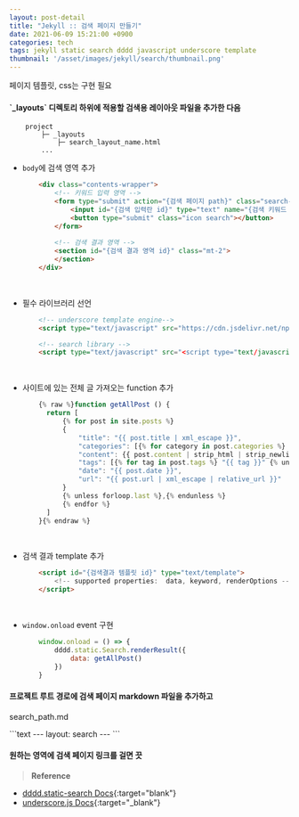 ```yaml
---
layout: post-detail
title: "Jekyll :: 검색 페이지 만들기"
date: 2021-06-09 15:21:00 +0900
categories: tech
tags: jekyll static search dddd javascript underscore template
thumbnail: '/asset/images/jekyll/search/thumbnail.png'
---
```


<p class="warning">페이지 템플릿, css는 구현 필요</p>

<div markdown="1" class="stepper text">
<h4 markdown="1" data-step="1" class="title">
    `_layouts` 디렉토리 하위에 적용할 검색용 레이아웃 파일을 추가한 다음
</h4>

```text
    project
        ├─ _layouts
            ├─ search_layout_name.html
        ...
```

* `body`에 검색 영역 추가 

    ```html
        <div class="contents-wrapper">
            <!-- 키워드 입력 영역 -->
            <form type="submit" action="{검색 페이지 path}" class="search-input-wrapper">
                <input id="{검색 입력란 id}" type="text" name="{검색 키워드 query 변수 이름}" />
                <button type="submit" class="icon search"></button>
            </form>
        
            <!-- 검색 결과 영역 -->
            <section id="{검색 결과 영역 id}" class="mt-2">
            </section>
        </div>
    ```
<br/>
    
* 필수 라이브러리 선언 

    ```html
        <!-- underscore template engine-->
        <script type="text/javascript" src="https://cdn.jsdelivr.net/npm/underscore@1.13.1/underscore-umd-min.js"></script>
    
        <!-- search library -->
        <script type="text/javascript" src="<script type="text/javascript" src="https://cdn.jsdelivr.net/gh/mindcloud92/dddd.static-search@f542b5b31a23cda9ad481c1022799a56f96d1798/src/static/js/dddd.static-search.min.js"></script>"></script>
    ```
<br/>

* 사이트에 있는 전체 글 가져오는 function 추가

    ```javascript
        {% raw %}function getAllPost () {
          return [
              {% for post in site.posts %}
              {
                  "title": "{{ post.title | xml_escape }}",
                  "categories": [{% for category in post.categories %} "{{ category }}" {% unless forloop.last %},{% endunless %} {% endfor %}],
                  "content": {{ post.content | strip_html | strip_newlines | jsonify }},
                  "tags": [{% for tag in post.tags %} "{{ tag }}" {% unless forloop.last %},{% endunless %} {% endfor %}],
                  "date": "{{ post.date }}",
                  "url": "{{ post.url | xml_escape | relative_url }}"
              }
              {% unless forloop.last %},{% endunless %}
              {% endfor %}
          ]
        }{% endraw %}
    ```
<br/>

* 검색 결과 template 추가
    ```html
        <script id="{검색결과 템플릿 id}" type="text/template">
            <!-- supported properties:  data, keyword, renderOptions -->
        </script>
    ```  
<br/>

* `window.onload` event 구현
    
    ```javascript
        window.onload = () => {
            dddd.static.Search.renderResult({
                data: getAllPost()
            })
        }
    ```

</div>


<div markdown="1" class="stepper text">
<h4 markdown="1" data-step="2" class="title">
    프로젝트 루트 경로에 검색 페이지 markdown 파일을 추가하고 
</h4>

<div markdown="1" class="file-wrapper mt-1">
<p class="filename-badge">search_path.md</p>
```text
    ---
    layout: search
    ---
```
</div>
</div>

<div markdown="1" class="stepper text mb-4">
<h4 markdown="1" data-step="3" class="title">
    원하는 영역에 검색 페이지 링크를 걸면 끗 
</h4>
</div>


> **Reference**
- [dddd.static-search Docs](https://github.com/mindcloud92/dddd.static-search/blob/main/README.md){:target="blank"}
- [underscore.js Docs](https://underscorejs.org/){:target="_blank"}
